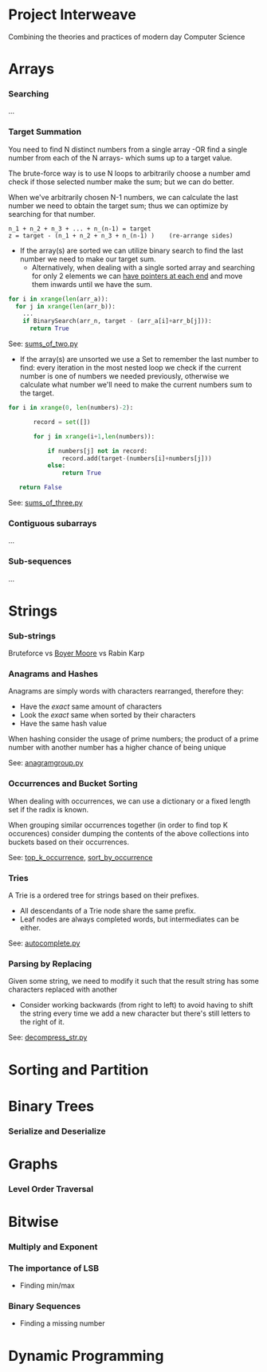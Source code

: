 # Project Interweave
Combining the theories and practices of modern day Computer Science


# Arrays

### Searching
...

### Target Summation
You need to find N distinct numbers from a single array -OR find a single number from each of the N arrays- which sums up to a target value.

The brute-force way is to use N loops to arbitrarily choose a number amd check if those selected number make the sum; but we can do better.

When we've arbitrarily chosen N-1 numbers, we can calculate the last number we need to obtain the target sum; thus we can optimize by searching for that number.
```
n_1 + n_2 + n_3 + ... + n_(n-1) = target
z = target - (n_1 + n_2 + n_3 + n_(n-1) )    (re-arrange sides)
```

- If the array(s) are sorted we can utilize binary search to find the last number we need to make our target sum.
  - Alternatively, when dealing with a single sorted array and searching for only 2 elements we can [have pointers at each end](python/sums_of_two.py) and move them inwards until we have the sum.

```python
for i in xrange(len(arr_a)):
  for j in xrange(len(arr_b)):
    ...
    if BinarySearch(arr_n, target - (arr_a[i]+arr_b[j])):
      return True
```
See: [sums_of_two.py](python/sums_of_two.py)

- If the array(s) are unsorted we use a Set to remember the last number to find: every iteration in the most nested loop we check if the current number is one of numbers we needed previously, otherwise we calculate what number we'll need to make the current numbers sum to the target.

```python
for i in xrange(0, len(numbers)-2):

       record = set([])

       for j in xrange(i+1,len(numbers)):

           if numbers[j] not in record:
               record.add(target-(numbers[i]+numbers[j]))
           else:
               return True

   return False
```
See: [sums_of_three.py](python/sums_of_three.py)

### Contiguous subarrays
...

### Sub-sequences
...

# Strings
### Sub-strings
Bruteforce vs [Boyer Moore](python/boyer_moore.py) vs Rabin Karp

### Anagrams and Hashes

Anagrams are simply words with characters rearranged, therefore they:
 - Have the *exact* same amount of characters
 - Look the *exact* same when sorted by their characters
 - Have the same hash value

When hashing consider the usage of prime numbers; the product of a prime number with another number has a higher chance of being unique

See: [anagramgroup.py](python/anagramgroup.py)

### Occurrences and Bucket Sorting

When dealing with occurrences, we can use a dictionary or a fixed length set if the radix is known.

When grouping similar occurrences together (in order to find top K occurences) consider dumping the contents of the above collections into buckets based on their occurrences.

See: [top_k_occurrence](python/top_k_occurrence), [sort_by_occurrence](python/sort_by_occurrence)

### Tries

A Trie is a ordered tree for strings based on their prefixes.
 - All descendants of a Trie node share the same prefix.
 - Leaf nodes are always completed words, but intermediates can be either.

See: [autocomplete.py](python/autocomplete.py)

### Parsing by Replacing

Given some string, we need to modify it such that the result string has some characters replaced with another
 - Consider working backwards (from right to left) to avoid having to shift the string every time we add a new character but there's still letters to the right of it.

See: [decompress_str.py](python/decompress_str.py)

# Sorting and Partition

# Binary Trees
### Serialize and Deserialize

# Graphs
### Level Order Traversal

# Bitwise
### Multiply and Exponent
### The importance of LSB
- Finding min/max
### Binary Sequences
- Finding a missing number

# Dynamic Programming
